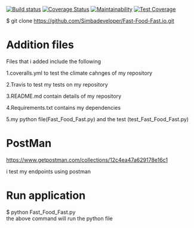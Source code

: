 
[![Build status](https://travis-ci.org/Simbadeveloper/Fast-Food-Fast.io.svg?branch=feature-endpoints)](https://travis-ci.org/Simbadeveloper)
[![Coverage Status](https://coveralls.io/repos/github/Simbadeveloper/Fast-Food-Fast.io/badge.svg)](https://coveralls.io/github/Simbadeveloper/Fast-Food-Fast.io)
[![Maintainability](https://api.codeclimate.com/v1/badges/1333f01f9415bd674e32/maintainability)](https://codeclimate.com/github/Simbadeveloper/Fast-Food-Fast.io/maintainability)
[![Test Coverage](https://api.codeclimate.com/v1/badges/1333f01f9415bd674e32/test_coverage)](https://codeclimate.com/github/Simbadeveloper/Fast-Food-Fast.io/test_coverage)

 $ git clone https://github.com/Simbadeveloper/Fast-Food-Fast.io.git

# Addition files


Files that i added include the following<br>


1.coveralls.yml to test the climate cahnges of my repository<br>

2.Travis to test my tests on my repository<br>

3.README.md contain details of my repository<br>

4.Requirements.txt contains my dependencies<br>

5.my python file(Fast_Food_Fast.py) and the test (test_Fast_Food_Fast.py)<br>



# PostMan



https://www.getpostman.com/collections/12c4ea47a629178e16c1 <br>

i test my endpoints using postman<br>



# Run application
 

$ python Fast_Food_Fast.py <br>
the above command will run the python file<br>
